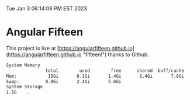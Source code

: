 Tue Jan  3 06:14:06 PM EST 2023

# Angular Fifteen


This project is live at [https://angularfifteen.github.io](https://angularfifteen.github.io "fifteen!") thanks to Github.

```bash
System Memory
               total        used        free      shared  buff/cache   available
Mem:            15Gi       6.1Gi       1.4Gi       1.4Gi       7.8Gi       7.4Gi
Swap:          8.0Gi       2.4Gi       5.6Gi
System Storage
1.5G	.
```
```bash
